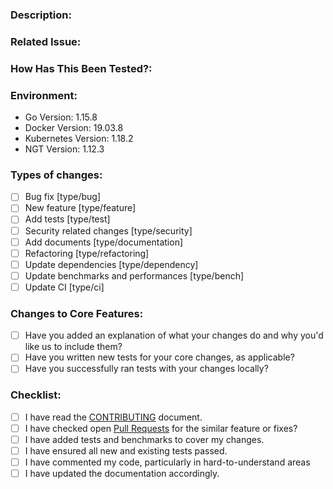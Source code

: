<!--- Provide a general summary of your changes in the Title above -->

### Description:

<!--- Describe your changes in detail -->

### Related Issue:

<!--- This project only accepts pull requests related to open issues -->
<!--- If suggesting a new feature or change, please discuss it in an issue first -->
<!--- If fixing a bug, there should be an issue describing it with steps to reproduce -->
<!--- Please link to the issue here: -->

### How Has This Been Tested?:

<!--- Please describe in detail how you tested your changes. -->
<!--- Include details of your testing environment, and the tests you ran to -->
<!--- see how your change affects other areas of the code, etc. -->

### Environment:

<!--- Please change the versions below along with your environment -->

- Go Version: 1.15.8
- Docker Version: 19.03.8
- Kubernetes Version: 1.18.2
- NGT Version: 1.12.3

### Types of changes:

<!--- What types of changes does your code introduce? Put an `x` in all the boxes that apply: -->

- [ ] Bug fix [type/bug]
- [ ] New feature [type/feature]
- [ ] Add tests [type/test]
- [ ] Security related changes [type/security]
- [ ] Add documents [type/documentation]
- [ ] Refactoring [type/refactoring]
- [ ] Update dependencies [type/dependency]
- [ ] Update benchmarks and performances [type/bench]
- [ ] Update CI [type/ci]

### Changes to Core Features:

- [ ] Have you added an explanation of what your changes do and why you'd like us to include them?
- [ ] Have you written new tests for your core changes, as applicable?
- [ ] Have you successfully ran tests with your changes locally?

### Checklist:

<!-- For completed items, change [ ] to [x]. -->
<!-- NOTE: these things are not required to open a PR and can be done afterwards / while the PR is open. -->

- [ ] I have read the [CONTRIBUTING](https://github.com/vdaas/vald/blob/master/CONTRIBUTING.md) document.
- [ ] I have checked open [Pull Requests](https://github.com/vdaas/vald/pulls) for the similar feature or fixes?
- [ ] I have added tests and benchmarks to cover my changes.
- [ ] I have ensured all new and existing tests passed.
- [ ] I have commented my code, particularly in hard-to-understand areas
- [ ] I have updated the documentation accordingly.
